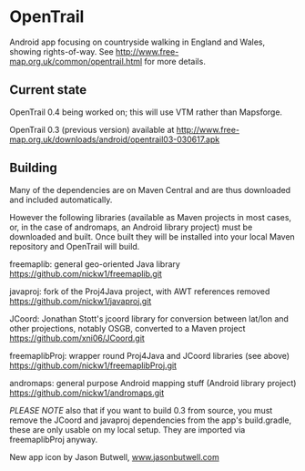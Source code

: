 OpenTrail
========

Android app focusing on countryside walking in England and Wales, showing
rights-of-way. See http://www.free-map.org.uk/common/opentrail.html
for more details.

Current state
-------------
OpenTrail 0.4 being worked on; this will use VTM rather than Mapsforge.

OpenTrail 0.3 (previous version) available at
http://www.free-map.org.uk/downloads/android/opentrail03-030617.apk

Building
--------

Many of the dependencies are on Maven Central and are thus downloaded and
included automatically.

However the following libraries (available as Maven projects in most cases, or,
in the case of andromaps, an Android library project) must be downloaded and
built. Once built they will be installed into your local Maven repository and
OpenTrail will build.

freemaplib: general geo-oriented Java library
https://github.com/nickw1/freemaplib.git

javaproj: fork of the Proj4Java project, with AWT references removed
https://github.com/nickw1/javaproj.git

JCoord: Jonathan Stott's jcoord library for conversion between lat/lon and
other projections, notably OSGB, converted to a Maven project
https://github.com/xni06/JCoord.git

freemaplibProj: wrapper round Proj4Java and JCoord libraries (see above)
https://github.com/nickw1/freemaplibProj.git

andromaps: general purpose Android mapping stuff (Android library project)
https://github.com/nickw1/andromaps.git

*PLEASE NOTE* also that if you want to build 0.3 from source, you must remove
the JCoord and javaproj dependencies from the app's build.gradle, these
are only usable on my local setup. They are imported via freemaplibProj
anyway.

New app icon by Jason Butwell, www.jasonbutwell.com

